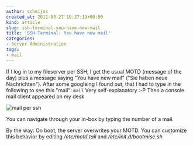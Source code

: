 ```yaml
---
author: schmijos
created_at: 2011-03-27 10:27:19+00:00
kind: article
slug: ssh-terminal-you-have-new-mail
title: 'SSH-Terminal: You have new mail'
categories:
- Server Administration
tags:
- mail
---
```


If I log in to my fileserver per SSH, I get the usual MOTD (message of the day) plus a message
saying "You have new mail" ("Sie haben neue Nachrichten"). After some googleing I found out,
that I had to type in the following to see this "mail": `mail` Very self-explanatory :-P
Then a console mail client appeared on my desk

![mail per ssh](/images/2011/ssh-mail.png)

You can navigate through your in-box by typing the number of a mail.
  
By the way: On boot, the server overwrites your MOTD. You can customize this behavior by
editing _/etc/motd.tail_ and _/etc/init.d/bootmisc.sh_
